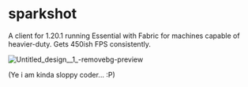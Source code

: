 # sparkshot
A client for 1.20.1 running Essential with Fabric for machines capable of heavier-duty. Gets 450ish FPS consistently.

![Untitled_design__1_-removebg-preview](https://github.com/RaenzyIsDev/sparkshot/assets/132928035/c06038ce-8232-4301-a84b-f8136a9e08a3)


(Ye i am kinda sloppy coder... :P)
